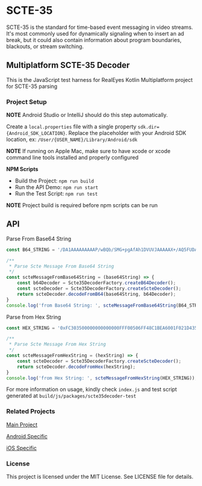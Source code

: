 # SCTE-35

SCTE-35 is the standard for time-based event messaging in video streams. It's most commonly used for dynamically signaling when to insert an ad break, but it could also contain information about program boundaries, blackouts, or stream switching.

## Multiplatform SCTE-35 Decoder

This is the JavaScript test harness for RealEyes Kotlin Multiplatform project for SCTE-35 parsing

### Project Setup

**NOTE** Android Studio or IntelliJ should do this step automatically.

Create a `local.properties` file with a single property `sdk.dir={Android_SDK_LOCATION}`.
Replace the placeholder with your Android SDK location, ex: `/User/{USER_NAME}/Library/Android/sdk`

**NOTE** If running on Apple Mac, make sure to have xcode or xcode command line tools installed and properly configured

**NPM Scripts**
- Build the Project: `npm run build`
- Run the API Demo: `npm run start`
- Run the Test Script: `npm run test`

**NOTE** Project build is required before npm scripts can be run

## API

Parse From Base64 String

```TypeScript
const B64_STRING = '/DA1AAAAAAAAAP/wBQb/SMG+pgAfAh1DVUVJAAAAAX+/AQ5FUDAzMjU2ODEyMDAyNwEBATMCzNc=';

/**
 * Parse Scte Message From Base64 String
 */
const scteMessageFromBase64String = (base64String) => {
    const b64Decoder = Scte35DecoderFactory.createB64Decoder();
    const scteDecoder = Scte35DecoderFactory.createScteDecoder();
    return scteDecoder.decodeFromB64(base64String, b64Decoder);
}
console.log('from Base64 String: ', scteMessageFromBase64String(B64_STRING));
```

Parse from Hex String

```TypeScript
const HEX_STRING = '0xFC303500000000000000FFF00506FF48C1BEA6001F021D43554549000000017FBF010E45503033323536383132303032370101013302CCD7';

/**
 * Parse Scte Message From Hex String
 */
const scteMessageFromHexString = (hexString) => {
    const scteDecoder = Scte35DecoderFactory.createScteDecoder();
    return scteDecoder.decodeFromHex(hexString);
}
console.log('from Hex String: ', scteMessageFromHexString(HEX_STRING));
```

For more information on usage, kindly check `index.js` and test script generated at `build/js/packages/scte35decoder-test`


### Related Projects

[Main Project](https://github.com/realeyes-media/scte35-decoder-multiplatform)

[Android Specific](https://github.com/realeyes-media/scte35-kotlin)

[iOS Specific](https://github.com/realeyes-media/scte35-swift)



### License

This project is licensed under the MIT License. See LICENSE file for details.